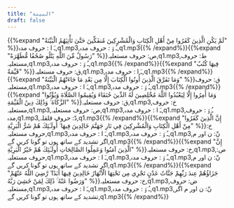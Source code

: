```yaml
---
title: "البينة"
draft: false
---
```

 {{%expand "لَمْ يَكُنِ الَّذِينَ كَفَرُوا مِنْ أَهْلِ الْكِتَابِ وَالْمُشْرِكِينَ مُنفَكِّينَ حَتَّىٰ تَأْتِيَهُمُ الْبَيِّنَةُ" %}}ـَ ا :  حروف مدہ,q1.mp3,ـُ و٘ :  حروف مدہ,q1.mp3{{% /expand%}}{{%expand "رَسُولٌ مِّنَ اللَّهِ يَتْلُو صُحُفًا مُّطَهَّرَةً" %}}ص: حروف مستعلیہ,q1.mp3,ط: حروف مستعلیہ,q1.mp3,ـُ و٘ :  حروف مدہ,q1.mp3{{% /expand%}}{{%expand "فِيهَا كُتُبٌ قَيِّمَةٌ" %}}ق: حروف مستعلیہ,q1.mp3,ـَ ا :  حروف مدہ,q1.mp3{{% /expand%}}{{%expand "وَمَا تَفَرَّقَ الَّذِينَ أُوتُوا الْكِتَابَ إِلَّا مِن بَعْدِ مَا جَاءَتْهُمُ الْبَيِّنَةُ" %}}ق: حروف مستعلیہ,q1.mp3,ـَ ا :  حروف مدہ,q1.mp3,ـُ و٘ :  حروف مدہ,q1.mp3{{% /expand%}}{{%expand "وَمَا أُمِرُوا إِلَّا لِيَعْبُدُوا اللَّهَ مُخْلِصِينَ لَهُ الدِّينَ حُنَفَاءَ وَيُقِيمُوا الصَّلَاةَ وَيُؤْتُوا الزَّكَاةَ ۚ وَذَٰلِكَ دِينُ الْقَيِّمَةِ" %}}ق: حروف مستعلیہ,q1.mp3,خ: حروف مستعلیہ,q1.mp3,ص: حروف مستعلیہ,q1.mp3,ـَ ا :  حروف مدہ,q1.mp3,ـُ و٘ :  حروف مدہ,q1.mp3,دّ: حروف قلقلہ,q1.mp3{{% /expand%}}{{%expand "إِنَّ الَّذِينَ كَفَرُوا مِنْ أَهْلِ الْكِتَابِ وَالْمُشْرِكِينَ فِي نَارِ جَهَنَّمَ خَالِدِينَ فِيهَا ۚ أُولَـٰئِكَ هُمْ شَرُّ الْبَرِيَّةِ" %}}خ: حروف مستعلیہ,q1.mp3,ـَ ا :  حروف مدہ,q1.mp3,ـُ و٘ :  حروف مدہ,q1.mp3,نّ: ن اور م اگر تشدید کے ساتھ ہوں تو گونا کریں گے,q1.mp3{{% /expand%}}{{%expand "إِنَّ الَّذِينَ آمَنُوا وَعَمِلُوا الصَّالِحَاتِ أُولَـٰئِكَ هُمْ خَيْرُ الْبَرِيَّةِ" %}}خ: حروف مستعلیہ,q1.mp3,ص: حروف مستعلیہ,q1.mp3,ـَ ا :  حروف مدہ,q1.mp3,ـُ و٘ :  حروف مدہ,q1.mp3,نّ: ن اور م اگر تشدید کے ساتھ ہوں تو گونا کریں گے,q1.mp3{{% /expand%}}{{%expand "جَزَاؤُهُمْ عِندَ رَبِّهِمْ جَنَّاتُ عَدْنٍ تَجْرِي مِن تَحْتِهَا الْأَنْهَارُ خَالِدِينَ فِيهَا أَبَدًا ۖ رَّضِيَ اللَّهُ عَنْهُمْ وَرَضُوا عَنْهُ ۚ ذَٰلِكَ لِمَنْ خَشِيَ رَبَّهُ" %}}خ: حروف مستعلیہ,q1.mp3,ض: حروف مستعلیہ,q1.mp3,ـَ ا :  حروف مدہ,q1.mp3,ـُ و٘ :  حروف مدہ,q1.mp3,نّ: ن اور م اگر تشدید کے ساتھ ہوں تو گونا کریں گے,q1.mp3{{% /expand%}}
